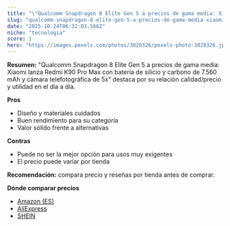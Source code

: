 ```yaml
---
title: "\"Qualcomm Snapdragon 8 Elite Gen 5 a precios de gama media: Xiaomi lanza Redmi K90 Pro Max con batería de silicio y carbono de 7.560 mAh y cámara telefotográfica de 5x\""
slug: "qualcomm-snapdragon-8-elite-gen-5-a-precios-de-gama-media-xiaomi-lanza-redmi-k90"
date: "2025-10-24T06:32:03.566Z"
niche: "tecnologia"
score: 1
hero: "https://images.pexels.com/photos/3820326/pexels-photo-3820326.jpeg?auto=compress&cs=tinysrgb&fit=crop&h=627&w=1200&auto=compress&cs=tinysrgb&w=1200&h=675&fit=crop"
---
```


**Resumen:** "Qualcomm Snapdragon 8 Elite Gen 5 a precios de gama media: Xiaomi lanza Redmi K90 Pro Max con batería de silicio y carbono de 7.560 mAh y cámara telefotográfica de 5x" destaca por su relación calidad/precio y utilidad en el día a día.

**Pros**
- Diseño y materiales cuidados
- Buen rendimiento para su categoría
- Valor sólido frente a alternativas

**Contras**
- Puede no ser la mejor opción para usos muy exigentes
- El precio puede variar por tienda

**Recomendación:** compara precio y reseñas por tienda antes de comprar.

**Dónde comparar precios**
- [Amazon (ES)](https://www.amazon.es/s?k=%22Qualcomm%20Snapdragon%208%20Elite%20Gen%205%20a%20precios%20de%20gama%20media%3A%20Xiaomi%20lanza%20Redmi%20K90%20Pro%20Max%20con%20bater%C3%ADa%20de%20silicio%20y%20carbono%20de%207.560%20mAh%20y%20c%C3%A1mara%20telefotogr%C3%A1fica%20de%205x%22&tag=teknovashop25-21)
- [AliExpress](https://www.aliexpress.com/wholesale?SearchText=%22Qualcomm%20Snapdragon%208%20Elite%20Gen%205%20a%20precios%20de%20gama%20media%3A%20Xiaomi%20lanza%20Redmi%20K90%20Pro%20Max%20con%20bater%C3%ADa%20de%20silicio%20y%20carbono%20de%207.560%20mAh%20y%20c%C3%A1mara%20telefotogr%C3%A1fica%20de%205x%22)
- [SHEIN](https://www.shein.com/pdsearch/%22Qualcomm%20Snapdragon%208%20Elite%20Gen%205%20a%20precios%20de%20gama%20media%3A%20Xiaomi%20lanza%20Redmi%20K90%20Pro%20Max%20con%20bater%C3%ADa%20de%20silicio%20y%20carbono%20de%207.560%20mAh%20y%20c%C3%A1mara%20telefotogr%C3%A1fica%20de%205x%22)